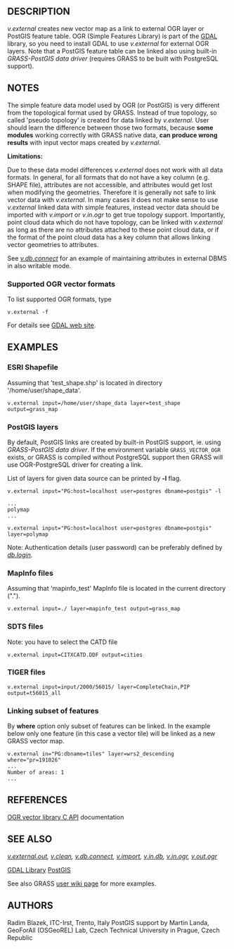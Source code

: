 ## DESCRIPTION

*v.external* creates new vector map as a link to external OGR layer or
PostGIS feature table. OGR (Simple Features Library) is part of the
[GDAL](https://gdal.org) library, so you need to install GDAL to use
*v.external* for external OGR layers. Note that a PostGIS feature table
can be linked also using built-in *GRASS-PostGIS data driver* (requires
GRASS to be built with PostgreSQL support).

## NOTES

The simple feature data model used by OGR (or PostGIS) is very different
from the topological format used by GRASS. Instead of true topology, so
called 'pseudo topology' is created for data linked by *v.external*.
User should learn the difference between those two formats, because
**some modules** working correctly with GRASS native data, **can produce
wrong results** with input vector maps created by *v.external*.

**Limitations:**

Due to these data model differences *v.external* does not work with all
data formats. In general, for all formats that do not have a key column
(e.g. SHAPE file), attributes are not accessible, and attributes would
get lost when modifying the geometries. Therefore it is generally not
safe to link vector data with *v.external*. In many cases it does not
make sense to use *v.external* linked data with simple features, instead
vector data should be imported with *v.import* or *v.in.ogr* to get true
topology support. Importantly, point cloud data which do not have
topology, can be linked with *v.external* as long as there are no
attributes attached to these point cloud data, or if the format of the
point cloud data has a key column that allows linking vector geometries
to attributes.

See *[v.db.connect](v.db.connect.md)* for an example of maintaining
attributes in external DBMS in also writable mode.

### Supported OGR vector formats

To list supported OGR formats, type

```shell
v.external -f
```

For details see [GDAL web
site](https://gdal.org/en/stable/drivers/vector/).

## EXAMPLES

### ESRI Shapefile

Assuming that 'test_shape.shp' is located in directory
'/home/user/shape_data'.

```shell
v.external input=/home/user/shape_data layer=test_shape output=grass_map
```

### PostGIS layers

By default, PostGIS links are created by built-in PostGIS support, ie.
using *GRASS-PostGIS data driver*. If the environment variable
`GRASS_VECTOR_OGR` exists, or GRASS is compiled without PostgreSQL
support then GRASS will use OGR-PostgreSQL driver for creating a link.

List of layers for given data source can be printed by **-l** flag.

```shell
v.external input="PG:host=localhost user=postgres dbname=postgis" -l

...
polymap
...
```

```shell
v.external input="PG:host=localhost user=postgres dbname=postgis" layer=polymap
```

Note: Authentication details (user password) can be preferably defined
by *[db.login](db.login.md)*.

### MapInfo files

Assuming that 'mapinfo_test' MapInfo file is located in the current
directory (".").

```shell
v.external input=./ layer=mapinfo_test output=grass_map
```

### SDTS files

Note: you have to select the CATD file

```shell
v.external input=CITXCATD.DDF output=cities
```

### TIGER files

```shell
v.external input=input/2000/56015/ layer=CompleteChain,PIP output=t56015_all
```

### Linking subset of features

By **where** option only subset of features can be linked. In the
example below only one feature (in this case a vector tile) will be
linked as a new GRASS vector map.

```shell
v.external in="PG:dbname=tiles" layer=wrs2_descending where="pr=191026"
...
Number of areas: 1
...
```

## REFERENCES

[OGR vector library C API](https://gdal.org/en/stable/api/)
documentation

## SEE ALSO

*[v.external.out](v.external.out.md), [v.clean](v.clean.md),
[v.db.connect](v.db.connect.md), [v.import](v.import.md),
[v.in.db](v.in.db.md), [v.in.ogr](v.in.ogr.md),
[v.out.ogr](v.out.ogr.md)*

[GDAL Library](https://gdal.org/)
[PostGIS](https://postgis.net/)

See also GRASS [user wiki
page](https://grasswiki.osgeo.org/wiki/Working_with_external_data_in_GRASS_7)
for more examples.

## AUTHORS

Radim Blazek, ITC-Irst, Trento, Italy
PostGIS support by Martin Landa, GeoForAll (OSGeoREL) Lab, Czech
Technical University in Prague, Czech Republic
